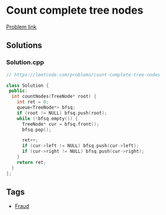 # Count complete tree nodes

[Problem link](https://leetcode.com/problems/count-complete-tree-nodes)

## Solutions


### Solution.cpp
```cpp
// https://leetcode.com/problems/count-complete-tree-nodes

class Solution {
 public:
  int countNodes(TreeNode* root) {
    int ret = 0;
    queue<TreeNode*> bfsq;
    if (root != NULL) bfsq.push(root);
    while (!bfsq.empty()) {
      TreeNode* cur = bfsq.front();
      bfsq.pop();

      ret++;
      if (cur->left != NULL) bfsq.push(cur->left);
      if (cur->right != NULL) bfsq.push(cur->right);
    }
    return ret;
  }
};
```
## Tags

* [Fraud](/Collections/fraud.md#fraud)
